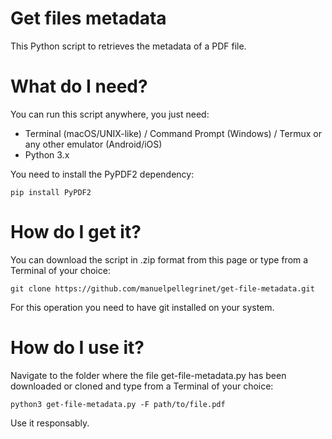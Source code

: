 # Get files metadata
This Python script to retrieves the metadata of a PDF file.

# What do I need?
You can run this script anywhere, you just need:
- Terminal (macOS/UNIX-like) / Command Prompt (Windows) / Termux or any other emulator (Android/iOS)
- Python 3.x 

You need to install the PyPDF2 dependency:

<pre><code>pip install PyPDF2</code></pre>

# How do I get it?
You can download the script in .zip format from this page or type from a Terminal of your choice: 

<pre><code>git clone https://github.com/manuelpellegrinet/get-file-metadata.git</code></pre>

For this operation you need to have git installed on your system.

# How do I use it?
Navigate to the folder where the file get-file-metadata.py has been downloaded or cloned and type from a Terminal of your choice: 

<pre><code>python3 get-file-metadata.py -F path/to/file.pdf</code></pre>

Use it responsably.

